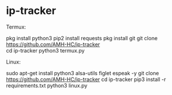 # ip-tracker
Termux:

pkg install python3 
pip2 install requests 
pkg install git 
git clone https://github.com/AMH-HC/ip-tracker   
cd ip-tracker 
python3 termux.py 

Linux:

sudo apt-get install python3 alsa-utils figlet espeak -y 
git clone https://github.com/AMH-HC/ip-tracker
cd ip-tracker
pip3 install -r requirements.txt 
python3 linux.py
